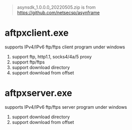> asynsdk_1.0.0.0_20220505.zip is from https://github.com/netsecsp/asynframe  

# aftpxclient.exe 
supports IPv4/IPv6 ftp/ftps client program under windows 
1. support ftp, http1.1, socks4/4a/5 proxy 
2. support ftp/ftps 
3. support download directory 
4. support download from offset 

# aftpxserver.exe 
supports IPv4/IPv6 ftp/ftps server program under windows 
1. support download directory 
2. support download from offset 
